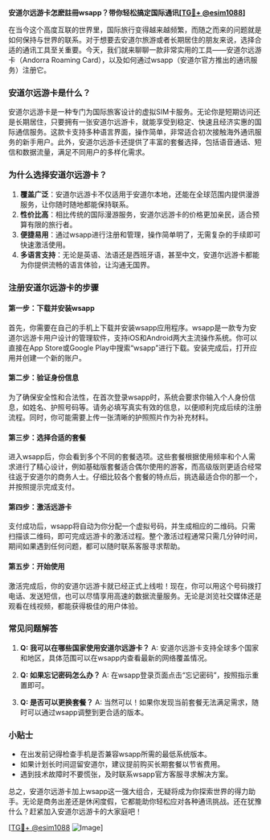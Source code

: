 **安道尔远游卡怎麽註冊wsapp？带你轻松搞定国际通讯[[TG💪+ @esim1088](https://t.me/s/esim1088)]**

在当今这个高度互联的世界里，国际旅行变得越来越频繁，而随之而来的问题就是如何保持与世界的联系。对于想要去安道尔旅游或者长期居住的朋友来说，选择合适的通讯工具至关重要。今天，我们就来聊聊一款非常实用的工具——安道尔远游卡（Andorra Roaming Card），以及如何通过wsapp（安道尔官方推出的通讯服务）注册它。

### 安道尔远游卡是什么？

安道尔远游卡是一种专门为国际旅客设计的虚拟SIM卡服务。无论你是短期访问还是长期居住，只要拥有一张安道尔远游卡，就能享受到稳定、快速且经济实惠的国际通信服务。这款卡支持多种语言界面，操作简单，非常适合初次接触海外通讯服务的新手用户。此外，安道尔远游卡还提供了丰富的套餐选择，包括语音通话、短信和数据流量，满足不同用户的多样化需求。

### 为什么选择安道尔远游卡？

1. **覆盖广泛**：安道尔远游卡不仅适用于安道尔本地，还能在全球范围内提供漫游服务，让你随时随地都能保持联系。
2. **性价比高**：相比传统的国际漫游服务，安道尔远游卡的价格更加亲民，适合预算有限的旅行者。
3. **便捷易用**：通过wsapp进行注册和管理，操作简单明了，无需复杂的手续即可快速激活使用。
4. **多语言支持**：无论是英语、法语还是西班牙语，甚至中文，安道尔远游卡都能为你提供流畅的语言体验，让沟通无国界。

### 注册安道尔远游卡的步骤

#### 第一步：下载并安装wsapp

首先，你需要在自己的手机上下载并安装wsapp应用程序。wsapp是一款专为安道尔远游卡用户设计的管理软件，支持iOS和Android两大主流操作系统。你可以直接在App Store或Google Play中搜索“wsapp”进行下载。安装完成后，打开应用并创建一个新的账户。

#### 第二步：验证身份信息

为了确保安全性和合法性，在首次登录wsapp时，系统会要求你输入个人身份信息，如姓名、护照号码等。请务必填写真实有效的信息，以便顺利完成后续的注册流程。同时，你可能需要上传一张清晰的护照照片作为补充材料。

#### 第三步：选择合适的套餐

进入wsapp后，你会看到多个不同的套餐选项。这些套餐根据使用频率和个人需求进行了精心设计，例如基础版套餐适合偶尔使用的游客，而高级版则更适合经常往返于安道尔的商务人士。仔细比较各个套餐的特点后，挑选最适合你的那一个，并按照提示完成支付。

#### 第四步：激活远游卡

支付成功后，wsapp将自动为你分配一个虚拟号码，并生成相应的二维码。只需扫描该二维码，即可完成远游卡的激活过程。整个激活过程通常只需几分钟时间，期间如果遇到任何问题，都可以随时联系客服寻求帮助。

#### 第五步：开始使用

激活完成后，你的安道尔远游卡就已经正式上线啦！现在，你可以用这个号码拨打电话、发送短信，也可以尽情享用高速的数据流量服务。无论是浏览社交媒体还是观看在线视频，都能获得极佳的用户体验。

### 常见问题解答

1. **Q: 我可以在哪些国家使用安道尔远游卡？**
   A: 安道尔远游卡支持全球多个国家和地区，具体范围可以在wsapp内查看最新的网络覆盖情况。

2. **Q: 如果忘记密码怎么办？**
   A: 在wsapp登录页面点击“忘记密码”，按照指示重置即可。

3. **Q: 是否可以更换套餐？**
   A: 当然可以！如果你发现当前套餐无法满足需求，随时可以通过wsapp调整到更合适的版本。

### 小贴士

- 在出发前记得检查手机是否兼容wsapp所需的最低系统版本。
- 如果计划长时间逗留安道尔，建议提前购买长期套餐以节省费用。
- 遇到技术故障时不要慌张，及时联系wsapp官方客服寻求解决方案。

总之，安道尔远游卡加上wsapp这一强大组合，无疑将成为你探索世界的得力助手。无论是商务出差还是休闲度假，它都能助你轻松应对各种通讯挑战。还在犹豫什么？赶紧加入安道尔远游卡的大家庭吧！

[[TG💪+ @esim1088](https://t.me/s/esim1088) ![Image](https://i.postimg.cc/4NQfJmqS/Snipaste-2025-05-13-00-14-12.png)]